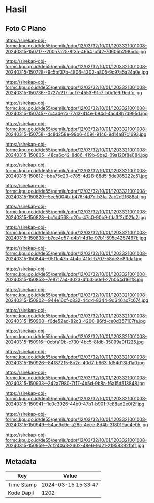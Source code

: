 # Hasil

## Foto C Plano

https://sirekap-obj-formc.kpu.go.id/de55/pemilu/pdpr/12/03/32/10/01/1203321001008-20240315-150717--200a7a25-8f3a-4654-bf42-70605b2985dc.jpg

https://sirekap-obj-formc.kpu.go.id/de55/pemilu/pdpr/12/03/32/10/01/1203321001008-20240315-150728--9c5bf37b-4806-4303-a805-9c97a5a24a0e.jpg

https://sirekap-obj-formc.kpu.go.id/de55/pemilu/pdpr/12/03/32/10/01/1203321001008-20240315-150736--0727c217-acf7-4553-91c7-b0c1e9f9edfc.jpg

https://sirekap-obj-formc.kpu.go.id/de55/pemilu/pdpr/12/03/32/10/01/1203321001008-20240315-150745--7c4a4e2a-77d3-414e-b94d-4ac48b7d995d.jpg

https://sirekap-obj-formc.kpu.go.id/de55/pemilu/pdpr/12/03/32/10/01/1203321001008-20240315-150758--dc8d258e-99b6-4091-9146-9d14a87c1693.jpg

https://sirekap-obj-formc.kpu.go.id/de55/pemilu/pdpr/12/03/32/10/01/1203321001008-20240315-150805--48ca6c42-8d86-419b-9ba2-09a120f8e084.jpg

https://sirekap-obj-formc.kpu.go.id/de55/pemilu/pdpr/12/03/32/10/01/1203321001008-20240315-150812--bba75c23-c785-4d28-88d5-5de985222c51.jpg

https://sirekap-obj-formc.kpu.go.id/de55/pemilu/pdpr/12/03/32/10/01/1203321001008-20240315-150820--5ee5004b-b476-4d7c-b3fa-2ac2c91688af.jpg

https://sirekap-obj-formc.kpu.go.id/de55/pemilu/pdpr/12/03/32/10/01/1203321001008-20240315-150828--bc1d4568-c20c-47c0-90b9-fda3f2d021c2.jpg

https://sirekap-obj-formc.kpu.go.id/de55/pemilu/pdpr/12/03/32/10/01/1203321001008-20240315-150838--b7ce4c57-d4b1-4d1e-97b1-595e4257467b.jpg

https://sirekap-obj-formc.kpu.go.id/de55/pemilu/pdpr/12/03/32/10/01/1203321001008-20240315-150844--0511c47b-4b4c-41fd-b707-58de3e8ffdaf.jpg

https://sirekap-obj-formc.kpu.go.id/de55/pemilu/pdpr/12/03/32/10/01/1203321001008-20240315-150853--7e8717a4-3023-4fb3-a0e1-27b054d161f8.jpg

https://sirekap-obj-formc.kpu.go.id/de55/pemilu/pdpr/12/03/32/10/01/1203321001008-20240315-150902--944e16cf-c832-44d4-8344-9d646ac7c674.jpg

https://sirekap-obj-formc.kpu.go.id/de55/pemilu/pdpr/12/03/32/10/01/1203321001008-20240315-150908--f0de52ad-82c3-4260-86fd-ce0d357107fa.jpg

https://sirekap-obj-formc.kpu.go.id/de55/pemilu/pdpr/12/03/32/10/01/1203321001008-20240315-150916--0cbfa19b-c730-4bc5-8fdb-35099a9f1225.jpg

https://sirekap-obj-formc.kpu.go.id/de55/pemilu/pdpr/12/03/32/10/01/1203321001008-20240315-150926--84f87215-8b2d-40d7-b663-fd54d13fd1a0.jpg

https://sirekap-obj-formc.kpu.go.id/de55/pemilu/pdpr/12/03/32/10/01/1203321001008-20240315-150933--242a7980-7f17-4b5d-9b8a-f6a15d513848.jpg

https://sirekap-obj-formc.kpu.go.id/de55/pemilu/pdpr/12/03/32/10/01/1203321001008-20240315-150941--1e0c3926-44b0-47b1-b901-7e88ad2e0f2f.jpg

https://sirekap-obj-formc.kpu.go.id/de55/pemilu/pdpr/12/03/32/10/01/1203321001008-20240315-150949--54ae9c9e-a28c-4eee-8d4b-318019ac4e05.jpg

https://sirekap-obj-formc.kpu.go.id/de55/pemilu/pdpr/12/03/32/10/01/1203321001008-20240315-150959--7cf240a3-2602-48e6-9d21-21958392fbf1.jpg


## Metadata

| Key        | Value               |
| ---------- | ------------------- |
| Time Stamp | 2024-03-15 15:33:47 |
| Kode Dapil | 1202                |



